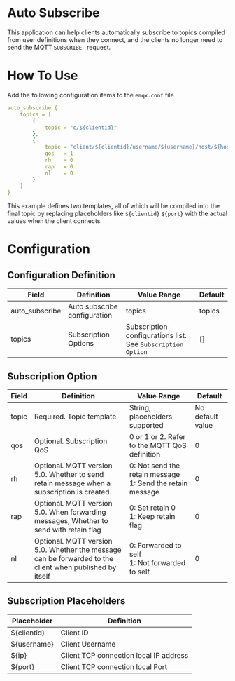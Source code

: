 # Auto Subscribe

This application can help clients automatically subscribe to topics compiled from user definitions when they connect, and the clients no longer need to send the MQTT `SUBSCRIBE ` request.

# How To Use

Add the following configuration items to the `emqx.conf` file

```yaml
auto_subscribe {
    topics = [
        {
            topic = "c/${clientid}"
        },
        {
            topic = "client/${clientid}/username/${username}/host/${host}/port/${port}"
            qos   = 1
            rh    = 0
            rap   = 0
            nl    = 0
        }
    ]
}
```

This example defines two templates, all of which will be compiled into the final topic by replacing placeholders like `${clientid}` `${port}` with the actual values when the client connects.

# Configuration

## Configuration Definition

| Field          | Definition                    | Value Range                                                 | Default |
| -------------- | ----------------------------- | ----------------------------------------------------------- | ------- |
| auto_subscribe | Auto subscribe configuration  | topics                                                      | topics  |
| topics         | Subscription Options          | Subscription configurations list. See `Subscription Option` | []      |

## Subscription Option

| Field | Definition                                                                                              | Value Range                                                     | Default          |
|-------|---------------------------------------------------------------------------------------------------------|-----------------------------------------------------------------|------------------|
| topic | Required. Topic template.                                                                               | String, placeholders supported                                  | No default value |
| qos   | Optional. Subscription QoS                                                                              | 0 or 1 or 2. Refer to the MQTT QoS definition                   | 0                |
| rh    | Optional. MQTT version 5.0. Whether to send retain message when a subscription is created.              | 0: Not send the retain message </br>1: Send  the retain message | 0                |
| rap   | Optional. MQTT version 5.0. When forwarding messages, Whether to send with retain flag                  | 0: Set retain 0</br>1: Keep retain flag                         | 0                |
| nl    | Optional. MQTT version 5.0. Whether the message can be forwarded to the client when published by itself | 0: Forwarded to self</br>1: Not forwarded to self               | 0                |

## Subscription Placeholders

| Placeholder | Definition                             |
| ----------- | -------------------------------------- |
| ${clientid} | Client ID                              |
| ${username} | Client Username                        |
| ${ip}       | Client TCP connection local IP address |
| ${port}     | Client TCP connection local Port       |
